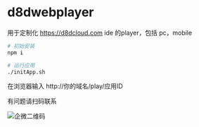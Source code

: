 # d8dwebplayer

用于定制化 https://d8dcloud.com ide 的player，包括 pc，mobile

```sh
# 初始安装
npm i

# 运行应用
./initApp.sh

```

在浏览器输入 
http://你的域名/play/应用ID

有问题请扫码联系

![企微二维码](https://d8doss.y2o.me/weworkqrcode.png)

